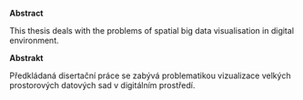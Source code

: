 **Abstract**

This thesis deals with the problems of spatial big data visualisation in digital environment.


**Abstrakt**

Předkládaná  disertační  práce  se  zabývá  problematikou vizualizace velkých prostorových datových sad v digitálním prostředí. 


